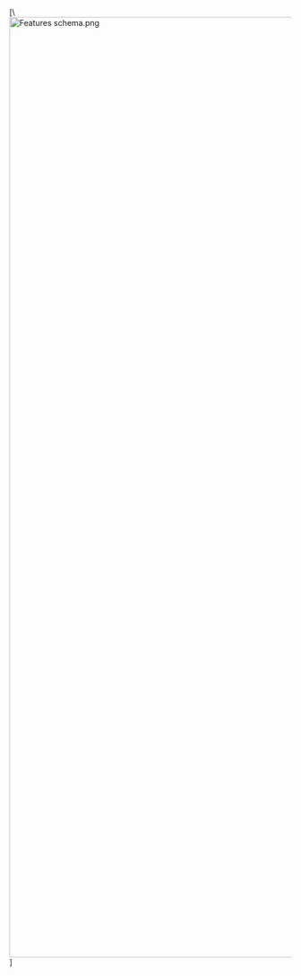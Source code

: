 <!-- --- title: Features Schema -->[\<img alt="Features schema.png" height="1679" src="Features\_schema.png" width="2242"/\>]

